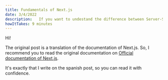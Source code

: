 ```yaml
---
title: Fundamentals of Next.js
date: 3/4/2022
description:   If you want to undestand the difference between Server-Side Rendering, Static-Site Generetion and Client Side Rendering, you'll definitely want to read this post
howItTakes: 9 minutes 
---
```


Hi!

The original post is a translation of the documentation of Next.js. So, I recommend you to read the original documentation on [Official documentation of Next.js](https://nextjs.org/learn/foundations/how-nextjs-works/compiling).

It's exactly that I write on the spanish post, so you can read it with confidence.
